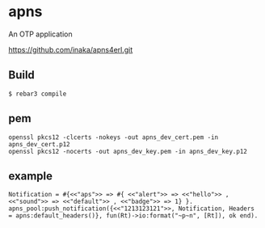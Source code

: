 apns
=====

An OTP application

https://github.com/inaka/apns4erl.git

Build
-----

    $ rebar3 compile


pem
---
    openssl pkcs12 -clcerts -nokeys -out apns_dev_cert.pem -in apns_dev_cert.p12
    openssl pkcs12 -nocerts -out apns_dev_key.pem -in apns_dev_key.p12


example
-------
    Notification = #{<<"aps">> => #{ <<"alert">> => <<"hello">> , <<"sound">> => <<"default">> , <<"badge">> => 1} }.
    apns_pool:push_notification({<<"1213123121">>, Notification, Headers  = apns:default_headers()}, fun(Rt)->io:format("~p~n", [Rt]), ok end).